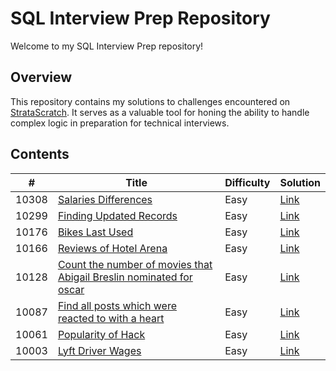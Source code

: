 # SQL Interview Prep Repository

Welcome to my SQL Interview Prep repository! 

## Overview
This repository contains my solutions to challenges encountered on [StrataScratch](https://www.stratascratch.com). It serves as a valuable tool for honing the ability to handle complex logic in preparation for technical interviews.

 ## Contents


 
<table>
  <thead>
    <tr>
      <th>#</th>
      <th>Title</th>
      <th>Difficulty</th>
      <th>Solution</th>
    </tr>
  </thead>
  <tbody>
    <tr>      
      <td>10308</td>
      <td><a href="https://platform.stratascratch.com/coding/10308-salaries-differences?code_type=3">Salaries Differences</td>
      <td>Easy</td>
      <td><a href="sql/10308.sql">Link</a></td>
    </tr>
    <tr>      
      <td>10299</td>
      <td><a href="https://platform.stratascratch.com/coding/10299-finding-updated-records?code_type=3">Finding Updated Records</td>
      <td>Easy</td>
      <td><a href="sql/10299.sql">Link</a></td>
    </tr>
    <tr>      
      <td>10176</td>
      <td><a href="https://platform.stratascratch.com/coding/10176-bikes-last-used?code_type=3">Bikes Last Used</td>
      <td>Easy</td>
      <td><a href="sql/10176.sql">Link</a></td>
    </tr>
    <tr>      
      <td>10166</td>
      <td><a href="https://platform.stratascratch.com/coding/10166-reviews-of-hotel-arena?code_type=3">Reviews of Hotel Arena</td>
      <td>Easy</td>
      <td><a href="sql/10166.sql">Link</a></td>
    </tr>
    <tr>      
      <td>10128</td>
      <td><a href="https://platform.stratascratch.com/coding/10128-count-the-number-of-movies-that-abigail-breslin-nominated-for-oscar?code_type=3">Count the number of movies that Abigail Breslin nominated for oscar</td>
      <td>Easy</td>
      <td><a href="sql/10128.sql">Link</a></td>
    </tr>
    <tr>      
      <td>10087</td>
      <td><a href="https://platform.stratascratch.com/coding/10087-find-all-posts-which-were-reacted-to-with-a-heart?code_type=3">Find all posts which were reacted to with a heart</td>
      <td>Easy</td>
      <td><a href="sql/10087.sql">Link</a></td>
    </tr>       
    <tr>      
      <td>10061</td>
      <td><a href="https://platform.stratascratch.com/coding/10061-popularity-of-hack?code_type=3">Popularity of Hack</td>
      <td>Easy</td>
      <td><a href="sql/10061.sql">Link</a></td>
    </tr> 
    <tr>      
      <td>10003</td>
      <td><a href="https://platform.stratascratch.com/coding/10003-lyft-driver-wages?code_type=3">Lyft Driver Wages</td>
      <td>Easy</td>
      <td><a href="sql/10003.sql">Link</a></td>
    </tr>       
        <!-- Repeat the above pattern for each row in your data --> 
     
  </tbody>
</table>
